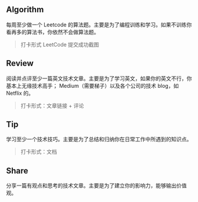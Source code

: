 ## Algorithm

每周至少做一个 Leetcode 的算法题。主要是为了编程训练和学习。如果不训练你看再多的算法书，你依然不会做算法题。

> 打卡形式 LeetCode 提交成功截图

## Review

阅读并点评至少一篇英文技术文章。主要是为了学习英文，如果你的英文不行，你基本上无缘技术高手； Medium（需要梯子）以及各个公司的技术 blog，如 Netflix 的。

> 打卡形式：文章链接 + 评论

## Tip

学习至少一个技术技巧。主要是为了总结和归纳你在日常工作中所遇到的知识点。

> 打卡形式：文档

## Share

分享一篇有观点和思考的技术文章。主要是为了建立你的影响力，能够输出价值观。
